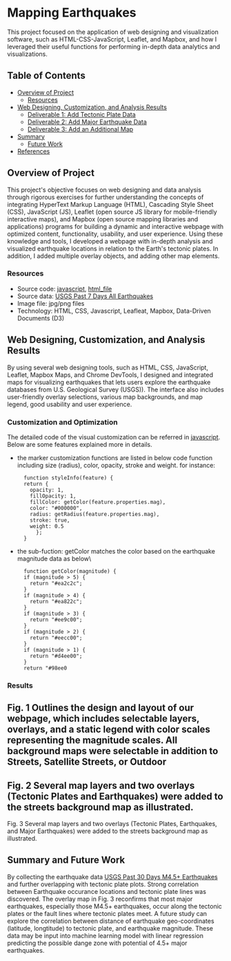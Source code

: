 # Mapping Earthquakes

This project focused on the application of web designing and visualization software, such as HTML-CSS-JavaScript, Leaflet, and Mapbox, and how I leveraged their useful functions for performing in-depth data analytics and visualizations.

## Table of Contents

- [Overview of Project](#overview-of-project)
  - [Resources](#resources)
- [Web Designing, Customization, and Analysis Results](#web-designing-customization-and-analysis-results)
  - [Deliverable 1: Add Tectonic Plate Data](#deliverable-1-add-tectonic-plate-data)
  - [Deliverable 2: Add Major Earthquake Data](#deliverable-2-add-major-earthquake-data)
  - [Deliverable 3: Add an Additional Map](#deliverable-3-add-an-additional-map)
- [Summary](#summary)
  - [Future Work](#future-work)
- [References](#references)

## Overview of Project

This project's objective focuses on web designing and data analysis through rigorous exercises for further understanding the concepts of integrating HyperText Markup Language (HTML), Cascading Style Sheet (CSS), JavaScript (JS), Leaflet (open source JS library for mobile-friendly interactive maps), and Mapbox (open source mapping libraries and applications) programs for building a dynamic and interactive webpage with optimized content, functionality, usability, and user experience. Using these knowledge and tools, I developed a webpage with in-depth analysis and visualized earthquake locations in relation to the Earth's tectonic plates. In addition, I added multiple overlay objects, and adding other map elements. 

### Resources

- Source code: [javascript](https://github.com/chris820629/Mapping_Earthquakes/blob/main/Earthquake_Challenge/static/js/challenge_logic.js), [html_file](https://github.com/chris820629/Mapping_Earthquakes/blob/main/Earthquake_Challenge/index.html)
- Source data: [USGS Past 7 Days All Earthquakes](https://earthquake.usgs.gov/earthquakes/feed/v1.0/summary/all_week.geojson)
- Image file: jpg/png files
- Technology: HTML, CSS, Javascript, Leafleat, Mapbox, Data-Driven Documents (D3)

## Web Designing, Customization, and Analysis Results

By using several web designing tools, such as HTML, CSS, JavaScript, Leaflet, Mapbox Maps, and Chrome DevTools, I designed and integrated maps for visualizing earthquakes that lets users explore the earthquake databases from U.S. Geological Survey (USGS)). The interface also includes user-friendly overlay selections, various map backgrounds, and map legend, good usability and user experience.

### Customization and Optimization

The detailed code of the visual customization can be referred in [javascript](https://github.com/chris820629/Mapping_Earthquakes/blob/main/Earthquake_Challenge/static/js/challenge_logic.js). Below are some features explained more in details.

- the marker customization functions are listed in below code function including size (radius), color, opacity, stroke and weight. for instance:
  ```
    function styleInfo(feature) {
    return {
      opacity: 1,
      fillOpacity: 1,
      fillColor: getColor(feature.properties.mag),
      color: "#000000",
      radius: getRadius(feature.properties.mag),
      stroke: true,
      weight: 0.5
        };
    }
  ```

- the sub-fuction: getColor matches the color based on the earthquake magnitude data as below\
  ```
    function getColor(magnitude) {
    if (magnitude > 5) {
      return "#ea2c2c";
    }
    if (magnitude > 4) {
      return "#ea822c"; 
    }
    if (magnitude > 3) {
      return "#ee9c00";
    }
    if (magnitude > 2) {
      return "#eecc00";
    }
    if (magnitude > 1) {
      return "#d4ee00";
    }
    return "#98ee0
  ```

### Results 

Fig. 1 Outlines the design and layout of our webpage, which includes selectable layers, overlays, and a static legend with color scales representing the magnitude scales. All background maps were selectable in addition to Streets, Satellite Streets, or Outdoor
---- 
Fig. 2 Several map layers and two overlays (Tectonic Plates and Earthquakes) were added to the streets background map as illustrated.
---- 
Fig. 3 Several map layers and two overlays (Tectonic Plates, Earthquakes, and Major Earthquakes) were added to the streets background map as illustrated.

## Summary and Future Work

By collecting the earthquake data [USGS Past 30 Days M4.5+ Earthquakes](https://earthquake.usgs.gov/earthquakes/feed/v1.0/summary/4.5_month.geojson) and further overlapping with tectonic plate plots. Strong correlation between Earthquake occurance locations and tectonic plate lines was discovered. The overlay map in Fig. 3 reconfirms that most major earthquakes, especially those M4.5+ earthquakes, occur along the tectonic plates or the fault lines where tectonic plates meet. A future study can explore the correlation between distance of earthquake geo-coordinates (latitude, longtitude) to tectonic plate, and earthquake magnitude. These data may be input into machine learning model with linear regression predicting the possible dange zone with potential of 4.5+ major earthquakes.

